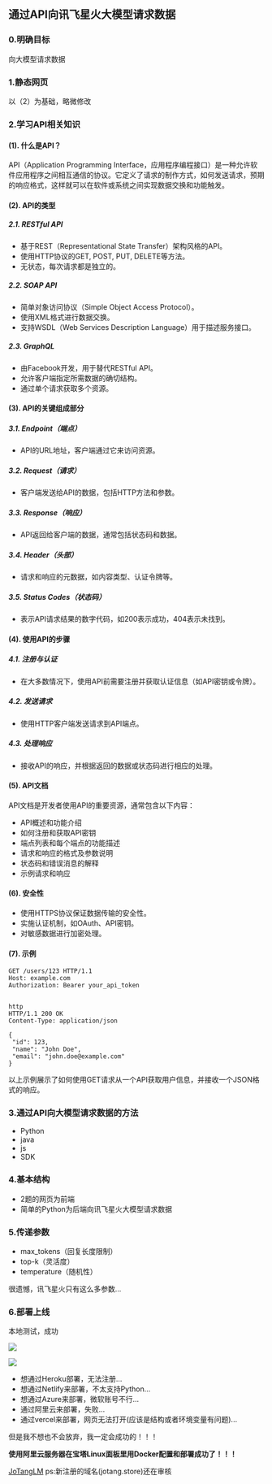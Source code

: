 ## 通过API向讯飞星火大模型请求数据

### 0.明确目标

向大模型请求数据

### 1.静态网页

以（2）为基础，略微修改

### 2.学习API相关知识

#### (1). 什么是API？

API（Application Programming Interface，应用程序编程接口）是一种允许软件应用程序之间相互通信的协议。它定义了请求的制作方式，如何发送请求，预期的响应格式，这样就可以在软件或系统之间实现数据交换和功能触发。

#### (2). API的类型

##### 2.1. RESTful API
- 基于REST（Representational State Transfer）架构风格的API。
- 使用HTTP协议的GET, POST, PUT, DELETE等方法。
- 无状态，每次请求都是独立的。

##### 2.2. SOAP API
- 简单对象访问协议（Simple Object Access Protocol）。
- 使用XML格式进行数据交换。
- 支持WSDL（Web Services Description Language）用于描述服务接口。

##### 2.3. GraphQL
- 由Facebook开发，用于替代RESTful API。
- 允许客户端指定所需数据的确切结构。
- 通过单个请求获取多个资源。

#### (3). API的关键组成部分

##### 3.1. Endpoint（端点）
- API的URL地址，客户端通过它来访问资源。

##### 3.2. Request（请求）
- 客户端发送给API的数据，包括HTTP方法和参数。

##### 3.3. Response（响应）
- API返回给客户端的数据，通常包括状态码和数据。

##### 3.4. Header（头部）
- 请求和响应的元数据，如内容类型、认证令牌等。

##### 3.5. Status Codes（状态码）
- 表示API请求结果的数字代码，如200表示成功，404表示未找到。

#### (4). 使用API的步骤

##### 4.1. 注册与认证
- 在大多数情况下，使用API前需要注册并获取认证信息（如API密钥或令牌）。

##### 4.2. 发送请求
- 使用HTTP客户端发送请求到API端点。

##### 4.3. 处理响应
- 接收API的响应，并根据返回的数据或状态码进行相应的处理。

#### (5). API文档

API文档是开发者使用API的重要资源，通常包含以下内容：

- API概述和功能介绍
- 如何注册和获取API密钥
- 端点列表和每个端点的功能描述
- 请求和响应的格式及参数说明
- 状态码和错误消息的解释
- 示例请求和响应

#### (6). 安全性

- 使用HTTPS协议保证数据传输的安全性。
- 实施认证机制，如OAuth、API密钥。
- 对敏感数据进行加密处理。

#### (7). 示例

 ```http
GET /users/123 HTTP/1.1
Host: example.com
Authorization: Bearer your_api_token
 

 http
HTTP/1.1 200 OK
Content-Type: application/json

{
  "id": 123,
  "name": "John Doe",
  "email": "john.doe@example.com"
}
 ```

以上示例展示了如何使用GET请求从一个API获取用户信息，并接收一个JSON格式的响应。

### 3.通过API向大模型请求数据的方法

- Python
- java
- js
- SDK

### 4.基本结构

- 2题的网页为前端
- 简单的Python为后端向讯飞星火大模型请求数据

### 5.传递参数

- max_tokens（回复长度限制）
- top-k（灵活度）
- temperature（随机性）

很遗憾，讯飞星火只有这么多参数...

### 6.部署上线

本地测试，成功

![](https://pic.imgdb.cn/item/67194b23d29ded1a8c3d3b85.png)

![](https://pic.imgdb.cn/item/67194b5ed29ded1a8c3d56ac.png)

- 想通过Heroku部署，无法注册...
- 想通过Netlify来部署，不太支持Python...
- 想通过Azure来部署，微软账号不行...
- 通过阿里云来部署，失败...
- 通过vercel来部署，网页无法打开(应该是结构或者环境变量有问题)...

但是我不想也不会放弃，我一定会成功的！！！

**使用阿里云服务器在宝塔Linux面板里用Docker配置和部署成功了！！！**

[JoTangLM](http://42.121.127.182:23333/)
ps:新注册的域名(jotang.store)还在审核
